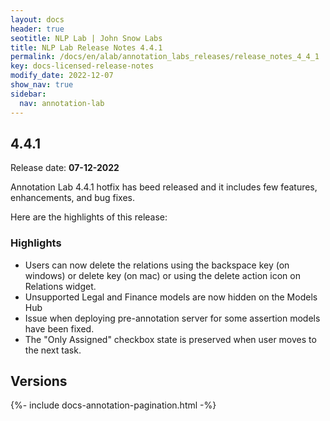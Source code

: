 ```yaml
---
layout: docs
header: true
seotitle: NLP Lab | John Snow Labs
title: NLP Lab Release Notes 4.4.1
permalink: /docs/en/alab/annotation_labs_releases/release_notes_4_4_1
key: docs-licensed-release-notes
modify_date: 2022-12-07
show_nav: true
sidebar:
  nav: annotation-lab
---
```


<div class="h3-box" markdown="1">

## 4.4.1

Release date: **07-12-2022**

Annotation Lab 4.4.1 hotfix has beed released and it includes few features, enhancements, and bug fixes.

Here are the highlights of this release:

### Highlights

- Users can now delete the relations using the backspace key (on windows) or delete key (on mac) or using the delete action icon on Relations widget.
- Unsupported Legal and Finance models are now hidden on the Models Hub
- Issue when deploying pre-annotation server for some assertion models have been fixed.
- The "Only Assigned" checkbox state is preserved when user moves to the next task.

</div><div class="prev_ver h3-box" markdown="1">

## Versions

</div>

{%- include docs-annotation-pagination.html -%}